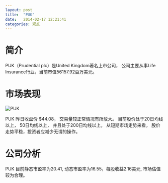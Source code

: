 ```yaml
---
layout: post
title:  "PUK"
date:   2014-02-17 12:21:41
categories: 观点
---
```


# 简介
PUK（Prudential plc）是United Kingdom著名上市公司，
公司主要从事Life Insurance行业，当前市值56157.92百万美元。

# 市场表现

![PUK](http://finviz.com/chart.ashx?t=PUK&ty=c&ta=1&p=d&s=l)

PUK 昨日收盘价 $44.08，
交易量较正常情况有所放大。
目前股价处于20日均线以上，
50日均线以上，
并且处于200日均线以上。
从短期市场走势来看，
股价走势平稳，投资者应减少无谓的操作。

# 公司分析
PUK 目前静态市盈率为20.41, 动态市盈率为16.55，每股收益2.16美元,
市场估值较为合理。

